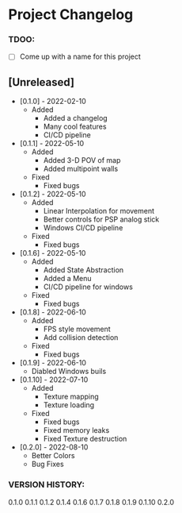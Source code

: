 # Project Changelog

### TDOO: 
- [ ] Come up with a name for this project

## [Unreleased]

- [0.1.0] - 2022-02-10
  - Added
    - Added a changelog
    - Many cool features
    - CI/CD pipeline
- [0.1.1] - 2022-05-10
  - Added
    - Added 3-D POV of map
    - Added multipoint walls
  - Fixed
    - Fixed bugs
- [0.1.2] - 2022-05-10
  - Added
    - Linear Interpolation for movement
    - Better controls for PSP analog stick
    - Windows CI/CD pipeline
  - Fixed
    - Fixed bugs
- [0.1.6] - 2022-05-10
  - Added
    - Added State Abstraction
    - Added a Menu
    - CI/CD pipeline for windows
  - Fixed
    - Fixed bugs
- [0.1.8] - 2022-06-10
  - Added
    - FPS style movement
    - Add collision detection
  - Fixed
    - Fixed bugs
- [0.1.9] - 2022-06-10
  - Diabled Windows buils
- [0.1.10] - 2022-07-10
  - Added
    - Texture mapping
    - Texture loading
  - Fixed
    - Fixed bugs
    - Fixed memory leaks
    - Fixed Texture destruction
- [0.2.0] - 2022-08-10
  - Better Colors
  - Bug Fixes
  
### VERSION HISTORY:
0.1.0
0.1.1
0.1.2
0.1.4
0.1.6
0.1.7
0.1.8
0.1.9
0.1.10
0.2.0